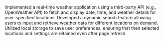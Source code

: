 Implemented a real-time weather application using a third-party API (e.g., OpenWeather API) to fetch and display date, time, and weather details for user-specified locations.
Developed a dynamic search feature allowing users to input and retrieve weather data for different locations on demand.
Utilized local storage to save user preferences, ensuring that their selected locations and settings are retained even after page refresh.
